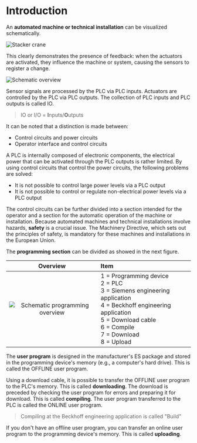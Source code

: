 # Introduction

An **automated machine or technical installation** can be visualized schematically. 

![Stacker crane](/images/stacker_crane.png "Impression of a automated warehouse, ©2020 Realgames")

This clearly demonstrates the presence of feedback: when the actuators are activated, they influence the machine or system, causing the sensors to register a change.

![Schematic overview](/images/overview.png "Schematic overview of a automated system")

Sensor signals are processed by the PLC via PLC inputs. Actuators are controlled by the PLC via PLC outputs. The collection of PLC inputs and PLC outputs is called IO.

> IO or I/O = **I**nputs/**O**utputs

It can be noted that a distinction is made between:
- Control circuits and power circuits
- Operator interface and control circuits

A PLC is internally composed of electronic components, the electrical power that can be activated through the PLC outputs is rather limited. By using control circuits that control the power circuits, the following problems are solved:
- It is not possible to control large power levels via a PLC output
- It is not possible to control or regulate non-electrical power levels via a PLC output

The control circuits can be further divided into a section intended for the operator and a section for the automatic operation of the machine or installation.
Because automated machines and technical installations involve hazards, **safety** is a crucial issue. The Machinery Directive, which sets out the principles of safety, is mandatory for these machines and installations in the European Union.

The **programming section** can be divided as showed in the next figure.

| Overview | Item |
| :---: | :--- |
|![Schematic programming overview](/images/programming_overview.png "Schematic overview of the programming part") | 1 = Programming device <br> 2 = PLC <br> 3 = Siemens engineering application <br> 4 = Beckhoff engineering application <br> 5 = Download cable <br> 6 = Compile <br> 7 = Download <br> 8 = Upload |

The **user program** is designed in the manufacturer's ES package and stored in the programming device's memory (e.g., a computer's hard drive). This is called the OFFLINE user program.

Using a download cable, it is possible to transfer the OFFLINE user program to the PLC's memory. This is called **downloading**. The download is preceded by checking the user program for errors and preparing it for download. This is called **compiling**.
The user program transferred to the PLC is called the ONLINE user program.

> Compiling at the Beckhoff engineering application is called "Build"

If you don't have an offline user program, you can transfer an online user program to the programming device's memory. This is called **uploading**.